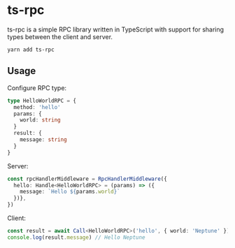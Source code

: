 # ts-rpc

ts-rpc is a simple RPC library written in TypeScript with support for sharing types between the client and server.

```
yarn add ts-rpc
```

## Usage

Configure RPC type:
```typescript
type HelloWorldRPC = {
  method: 'hello'
  params: {
    world: string
  }
  result: {
    message: string
  }
}
```

Server:
```typescript
const rpcHandlerMiddleware = RpcHandlerMiddleware({
  hello: Handle<HelloWorldRPC> = (params) => ({ 
    message: `Hello ${params.world}` 
  })},
})
```

Client:
```typescript
const result = await Call<HelloWorldRPC>('hello', { world: 'Neptune' })
console.log(result.message) // Hello Neptune
```
